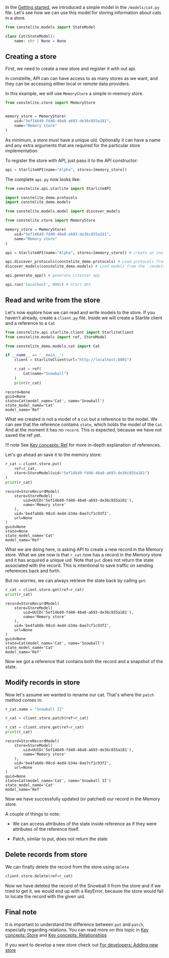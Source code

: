 In the [Getting started](../index.md), we introduced a simple model in the `/models/cat.py` file. Let's see how we can use this model for storing information about cats in a store.

```python
from constelite.models import StateModel

class Cat(StateModel):
    name: str | None = None
```

## Creating a store

First, we need to create a new store and register it with out api.

In constelite, API can can have access to as many stores as we want, and they can be accessing either local or remote data providers.

In this example, we will use `MemoryStore` a simple in-memory store.


```python
from constelite.store import MemoryStore


memory_store = MemoryStore(
    uid="5ef14649-fd40-40a0-a693-de36c855a181",
    name="Memory store"
)
```

As minimum, a store must have a unique uid. Optionally it can have a name and any extra arguments that are required for the particular store implementation.

To register the store with API, just pass it to the API constructor:

```python
api = StarliteAPI(name="Alpha", stores=[memory_store])
```

The complete `api.py` now looks like:

```python
from constelite.api.starlite import StarliteAPI

import constelite_demo.protocols
import constelite_demo.models

from constelite.models.model import discover_models

from constelite.store import MemoryStore

memory_store = MemoryStore(
    uid="5ef14649-fd40-40a0-a693-de36c855a181",
    name="Memory store"
)

api = StarliteAPI(name="Alpha", stores=[memory_store]) # create an instance of API

api.discover_protocols(constelite_demo.protocols) # Load protocols from the '/protocols' folder
discover_models(constelite_demo.models) # Load models from the '/models' folder

api.generate_app() # generate Litestar app

api.run('localhost', 8001) # Start API
```

## Read and write from the store

Let's now explore how we can read and write models to the store. If you haven't already, create a `client.py` file. Inside we will create a Starlite client and a reference to a `Cat`

```python
from constelite.api.starlite.client import StarliteClient
from constelite.models import ref, StoreModel

from constelite_demo.models.cat import Cat

if __name__ == '__main__':
    client = StarliteClient(url="http://localhost:8001")

    r_cat = ref(
        Cat(name="Snowball")
    )
    print(r_cat)
```

```console
record=None
guid=None
state=Cat(model_name='Cat', name='Snowball')
state_model_name='Cat'
model_name='Ref'
```

What we created is not a model of a `Cat` but a reference to the model. We can see that the reference contains `state`, which holds the model of the `Cat`. And at the moment it has no `record`. This is expected, because we have not saved the ref yet.

!!! note
    See [Key concepts: Ref](../key_concepts/ref.md) for more in-depth explanation of references.

Let's go ahead an save it to the memory store:

```python
r_cat = client.store.put(
    ref=r_cat,
    store=StoreModel(uid="5ef14649-fd40-40a0-a693-de36c855a181")
)
print(r_cat)
```

```console
record=StoreRecordModel(
    store=StoreModel(
        uid=UUID('5ef14649-fd40-40a0-a693-de36c855a181'),
        name='Memory store'
    ),
    uid='be4fab6b-98cd-4ed4-b34e-8ae7cf1c93f2',
    url=None
)
guid=None
state=None
state_model_name='Cat'
model_name='Ref'
```

What we are doing here, is asking API to create a new record in the Memory store. What we see now is that `r_cat` now has a record in the Memory store and it has acquired a unique uid. Note that `put` does not return the state associated with the record. This is intentional to save traffic on sending references back and forth.

But no worries, we can always retrieve the state back by calling `get`:

```python
r_cat = client.store.get(ref=r_cat)
print(r_cat)
```

```console
record=StoreRecordModel(
    store=StoreModel(
        uid=UUID('5ef14649-fd40-40a0-a693-de36c855a181'),
        name='Memory store'
    ),
    uid='be4fab6b-98cd-4ed4-b34e-8ae7cf1c93f2',
    url=None
)
guid=None
state=Cat(model_name='Cat', name='Snowball')
state_model_name='Cat'
model_name='Ref'
```

Now we got a reference that contains both the record and a snapshot of the state.

## Modify records in store

Now let's assume we wanted to rename our cat. That's where the `patch` method comes in:

```python
r_cat.name = "Snowball II"

r_cat = client.store.patch(ref=r_cat)

r_cat = client.store.get(ref=r_cat)
print(r_cat)
```

```console
record=StoreRecordModel(
    store=StoreModel(
        uid=UUID('5ef14649-fd40-40a0-a693-de36c855a181'), 
        name='Memory store'
    ),
    uid='be4fab6b-98cd-4ed4-b34e-8ae7cf1c93f2',
    url=None
)
guid=None
state=Cat(model_name='Cat', name='Snowball II')
state_model_name='Cat'
model_name='Ref'
```

Now we have successfully updated (or patched) our record in the Memory store.

A couple of things to note:

* We can access attributes of the state inside reference as if they were attributes of the reference itself.

* Patch, similar to put, does not return the state

## Delete records from store

We can finally delete the record from the store using `delete`

```python
client.store.delete(ref=r_cat)
```

Now we have deleted the record of the Snowball II from the store and if we tried to get it, we would end up with a KeyError, because the store would fail to locate the record with the given uid.

## Final note

It is important to understand the difference between `put` and `patch`, especially regarding relations. You can read more on this topic in [Key concepts: Store](../key_concepts/store.md) and [Key concepts: Relationships](../key_concepts/relations.md)

If you want to develop a new store check out [For developers: Adding new store](../../for_developers/new_store.md)
